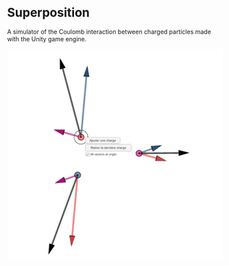 # Superposition
A simulator of the Coulomb interaction between charged particles made with the Unity game engine. 

<img src="/External ressources/Images/Superposition_Snapshot.png" width="600">


